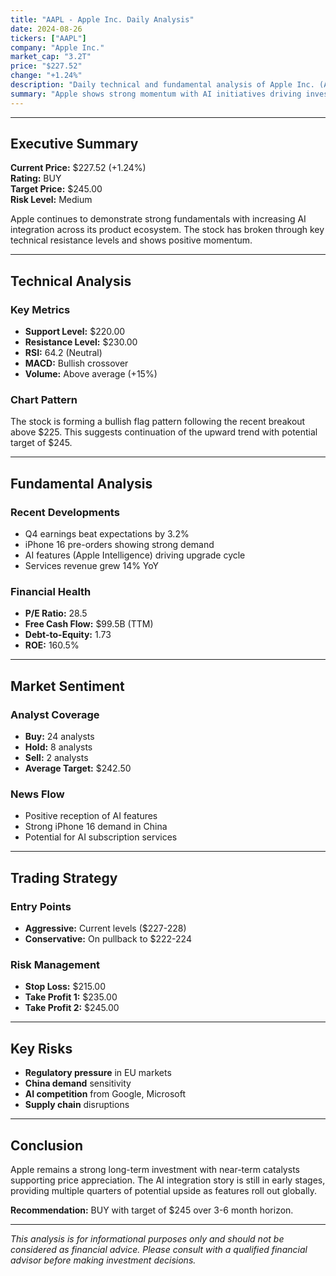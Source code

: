 ```yaml
---
title: "AAPL - Apple Inc. Daily Analysis"
date: 2024-08-26
tickers: ["AAPL"]
company: "Apple Inc."
market_cap: "3.2T"
price: "$227.52"
change: "+1.24%"
description: "Daily technical and fundamental analysis of Apple Inc. (AAPL) stock performance, market sentiment, and trading recommendations."
summary: "Apple shows strong momentum with AI initiatives driving investor confidence. Technical indicators suggest continued upward trend with key resistance at $230."
---
```


---

## Executive Summary

**Current Price:** $227.52 (+1.24%)  
**Rating:** BUY  
**Target Price:** $245.00  
**Risk Level:** Medium

Apple continues to demonstrate strong fundamentals with increasing AI integration across its product ecosystem. The stock has broken through key technical resistance levels and shows positive momentum.

---

## Technical Analysis

### Key Metrics

- **Support Level:** $220.00
- **Resistance Level:** $230.00
- **RSI:** 64.2 (Neutral)
- **MACD:** Bullish crossover
- **Volume:** Above average (+15%)

### Chart Pattern

The stock is forming a bullish flag pattern following the recent breakout above $225. This suggests continuation of the upward trend with potential target of $245.

---

## Fundamental Analysis

### Recent Developments

- Q4 earnings beat expectations by 3.2%
- iPhone 16 pre-orders showing strong demand
- AI features (Apple Intelligence) driving upgrade cycle
- Services revenue grew 14% YoY

### Financial Health

- **P/E Ratio:** 28.5
- **Free Cash Flow:** $99.5B (TTM)
- **Debt-to-Equity:** 1.73
- **ROE:** 160.5%

---

## Market Sentiment

### Analyst Coverage

- **Buy:** 24 analysts
- **Hold:** 8 analysts
- **Sell:** 2 analysts
- **Average Target:** $242.50

### News Flow

- Positive reception of AI features
- Strong iPhone 16 demand in China
- Potential for AI subscription services

---

## Trading Strategy

### Entry Points

- **Aggressive:** Current levels ($227-228)
- **Conservative:** On pullback to $222-224

### Risk Management

- **Stop Loss:** $215.00
- **Take Profit 1:** $235.00
- **Take Profit 2:** $245.00

---

## Key Risks

- **Regulatory pressure** in EU markets
- **China demand** sensitivity
- **AI competition** from Google, Microsoft
- **Supply chain** disruptions

---

## Conclusion

Apple remains a strong long-term investment with near-term catalysts supporting price appreciation. The AI integration story is still in early stages, providing multiple quarters of potential upside as features roll out globally.

**Recommendation:** BUY with target of $245 over 3-6 month horizon.

---

_This analysis is for informational purposes only and should not be considered as financial advice. Please consult with a qualified financial advisor before making investment decisions._
